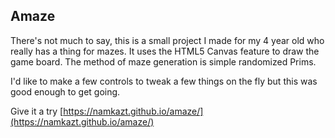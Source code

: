 ## Amaze

There's not much to say, this is a small project I made for my 4 year old who really has a thing for mazes. It uses the HTML5 Canvas feature to draw the game board. The method of maze generation is simple randomized Prims.

I'd like to make a few controls to tweak a few things on the fly but this was good enough to get going.

Give it a try [https://namkazt.github.io/amaze/](https://namkazt.github.io/amaze/)
